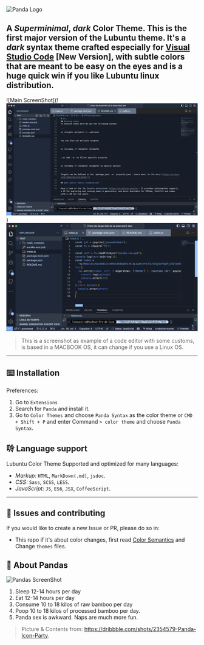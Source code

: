 ![Panda Logo](https://lubuntu.me/wp-content/uploads/2018/10/g5586.png)

A _Superminimal_, _dark_ Color Theme. This is the first major version of the **Lubuntu** theme. It's a _dark_ syntax theme crafted especially for [Visual Studio Code](https://code.visualstudio.com) [New Version], with subtle colors that are meant to be easy on the eyes and is a huge quick win if you like Lubuntu linux distribution.
---
![Main ScreenShot](!![alt text](image.png))
![alt text](image-1.png)

> This is a screenshot as example of a code editor with some customs, is based in a MACBOOK OS, it can change if you use a Linux OS.
---

## ⌨️ Installation

Preferences:

1. Go to `Extensions`
2. Search for `Panda` and install it.
3. Go to `Color Themes` and choose `Panda Syntax` as the color theme or `CMD + Shift + P` and enter Command `> color theme` and choose `Panda Syntax`.

## 唥 Language support

Lubuntu Color Theme Supported and optimized for many languages:

-   _Markup:_ `HTML`, `MarkDown(.md)`, `jsdoc`.
-   _CSS:_ `Sass`, `SCSS`, `LESS`.
-   _JavaScript:_ `JS`, `ES6`, `JSX`, `CoffeeScript`.
---

## 🐛 Issues and contributing

If you would like to create a new Issue or PR, please do so in:

-   This repo if it's about color changes, first read [Color Semantics](https://github.com/tinkertrain/panda-syntax-vscode/blob/master/Color%20Semantics.md) and Change `themes` files.

## 🐼 About Pandas

![Pandas ScreenShot](https://lubuntu.me/wp-content/uploads/2018/10/g5586.png)

1. Sleep 12-14 hours per day
2. Eat 12-14 hours per day
3. Consume 10 to 18 kilos of raw bamboo per day
4. Poop 10 to 18 kilos of processed bamboo per day.
5. Panda sex is awkward. Naps are much more fun.

> Picture & Contents from: https://dribbble.com/shots/2354579-Panda-Icon-Party.